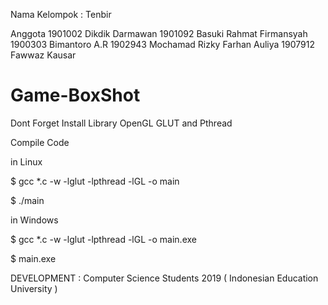Nama Kelompok : Tenbir

Anggota
1901002 Dikdik Darmawan
1901092 Basuki Rahmat Firmansyah
1900303 Bimantoro A.R
1902943 Mochamad Rizky Farhan Auliya
1907912 Fawwaz Kausar

# Game-BoxShot
Dont Forget Install Library OpenGL GLUT and Pthread


Compile Code 

in Linux

$ gcc *.c -w -lglut -lpthread -lGL -o main

$ ./main

in Windows

$ gcc *.c -w -lglut -lpthread -lGL -o main.exe

$ main.exe


DEVELOPMENT : Computer Science Students 2019 ( Indonesian Education University )
